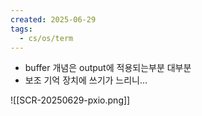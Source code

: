 ```yaml
---
created: 2025-06-29
tags:
  - cs/os/term
---
```

- buffer 개념은 output에 적용되는부분 대부분
- 보조 기억 장치에 쓰기가 느리니...

![[SCR-20250629-pxio.png]]